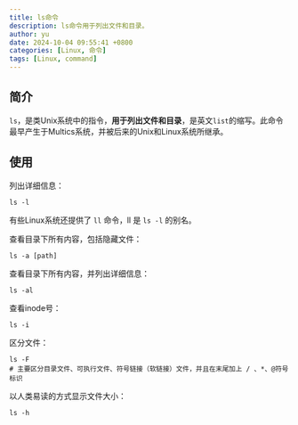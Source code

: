 ```yaml
---
title: ls命令
description: ls命令用于列出文件和目录。
author: yu
date: 2024-10-04 09:55:41 +0800
categories: [Linux, 命令]
tags: [Linux, command]
---
```


## 简介

`ls`，是类Unix系统中的指令，**用于列出文件和目录**，是英文`list`的缩写。此命令最早产生于Multics系统，并被后来的Unix和Linux系统所继承。

## 使用

列出详细信息：
```shell
ls -l
```
有些Linux系统还提供了 `ll` 命令，ll 是 `ls -l` 的别名。

查看目录下所有内容，包括隐藏文件：
```shell
ls -a [path]
```

查看目录下所有内容，并列出详细信息：
```shell
ls -al
```

查看inode号：
```shell
ls -i
```

区分文件：
```shell
ls -F
# 主要区分目录文件、可执行文件、符号链接（软链接）文件，并且在末尾加上 / 、*、@符号标识
```

以人类易读的方式显示文件大小：
```shell
ls -h
```

